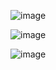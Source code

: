 ![image](https://user-images.githubusercontent.com/108928206/188036007-790bffb0-d7ea-407d-84d5-6b7dfba31891.png)

![image](https://user-images.githubusercontent.com/108928206/188036311-2ebc9cc5-dae8-40fd-972a-672c1fb58585.png)

![image](https://user-images.githubusercontent.com/108928206/188036320-be2d7782-086a-434c-8a1f-fb3045c4dd69.png)
